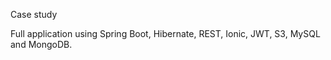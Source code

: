 Case study

Full application using Spring Boot, Hibernate, REST, Ionic, JWT, S3, MySQL and MongoDB.
